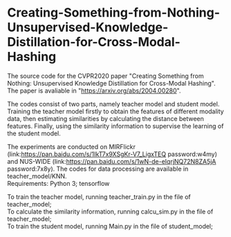 # Creating-Something-from-Nothing-Unsupervised-Knowledge-Distillation-for-Cross-Modal-Hashing
The source code for the CVPR2020 paper "Creating Something from Nothing: Unsupervised Knowledge Distillation for Cross-Modal Hashing". 
The paper is avaliable in "https://arxiv.org/abs/2004.00280". 

The codes consist of two parts, namely teacher model and student model. Training the teacher model firstly to obtain the features of different modality data, then estimating similarities by calculating the distance between features. Finally, using the similarity information to supervise the learning of the student model. 

The experiments are conducted on MIRFlickr (link:https://pan.baidu.com/s/1IkT7x9XSgKr-V7_LigxTEQ  password:w4my) and NUS-WIDE (link:https://pan.baidu.com/s/1wN-de-eIqrjNQ72N8ZA5jA  password:7x8y). The codes for data processing are available in teacher_model/KNN.  
Requirements:
  Python 3; tensorflow

To train the teacher model, running teacher_train.py in the file of teacher_model;  
To calculate the similarity information, running calcu_sim.py in the file of teacher_model;  
To train the student model, running Main.py in the file of student_model;  
